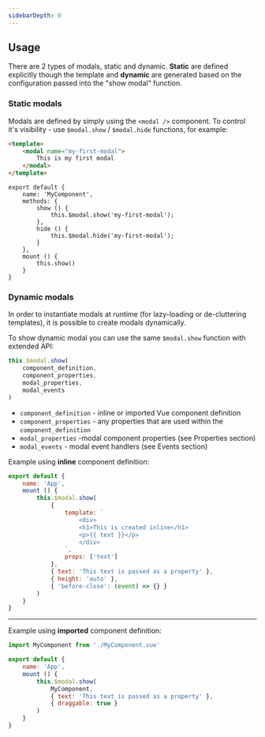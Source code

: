 ```yaml
---
sidebarDepth: 0
---
```


## Usage

There are 2 types of modals, static and dynamic. **Static** are defined explicitly though the template and **dynamic** are generated based on the configuration passed into the "show modal" function.

### Static modals

Modals are defined by simply using the `<modal />` component. To control it's visibility - use `$modal.show` / `$modal.hide` functions, for example:

```html
<template>
    <modal name="my-first-modal">
        This is my first modal
    </modal>
</template>
```
```js{5,8}
export default {
    name: 'MyComponent',
    methods: {
        show () {
            this.$modal.show('my-first-modal');
        },
        hide () {
            this.$modal.hide('my-first-modal');
        }
    },
    mount () {
        this.show()
    }
} 
```

### Dynamic modals

In order to instantiate modals at runtime (for lazy-loading or de-cluttering templates), it is possible to create modals dynamically.


To show dynamic modal you can use the same `$modal.show` function with extended API: 

```js
this.$modal.show(
    component_definition, 
    component_properties, 
    modal_properties,
    modal_events
)
```

* `component_definition` - inline or imported Vue component definition
* `component_properties` - any properties that are used within the `component_definition`
* `modal_properties` -modal component properties (see Properties section)
* `modal_events` - modal event handlers (see Events section)



Example using **inline** component definition:

```js
export default {
    name: 'App',
    mount () {
        this.$modal.show(
            {
                template: `
                    <div>
                    <h1>This is created inline</h1>
                    <p>{{ text }}</p>
                    </div>
                `,
                props: ['text']
            },
            { text: 'This text is passed as a property' },
            { height: 'auto' }, 
            { 'before-close': (event) => {} }
        )
    }
}
```

---

Example using **imported** component definition:

```js
import MyComponent from './MyComponent.vue'

export default {
    name: 'App',
    mount () {
        this.$modal.show(
            MyComponent, 
            { text: 'This text is passed as a property' }, 
            { draggable: true }
        )
    }
}
```
